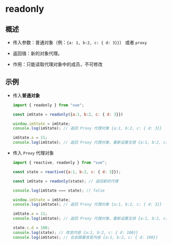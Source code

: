 # readonly

## 概述

  - 传入参数：普通对象（例：`{a: 1, b:2, c: { d: 3}}`） 或者 `proxy`

  - 返回值：新的对象代理。

  - 作用：只能读取代理对象中的成员，不可修改

## 示例

  - 传入**普通对象**

    ```javascript
    import { readonly } from "vue";

    const imState = readonly({a:1, b:2, c: { d: 3}})

    window.imState = imState;
    console.log(imState); // 返回 Proxy 代理对象 {a:1, b:2, c: { d: 3}}

    imState.a = 11;
    console.log(imState); // 返回 Proxy 代理对象，重新设置无效 {a:1, b:2, c: { d: 3}}
    ```

  - 传入 `Proxy` 代理对象

    ```javascript
    import { reactive, readonly } from "vue";

    const state = reactive({a:1, b:2, c: { d: 3}});

    const imState = readonly(state); // 返回新的代理

    console.log(imState === state); // false

    window.imState = imState;
    console.log(imState); // 返回 Proxy 代理对象 {a:1, b:2, c: { d: 3}}

    imState.a = 11;
    console.log(imState); // 返回 Proxy 代理对象，重新设置无效 {a:1, b:2, c: { d: 3}}

    state.c.d = 100;
    console.log(state); // 改变内容 {a:1, b:2, c: { d: 100}}
    console.log(imState); // 也会跟着改变内容 {a:1, b:2, c: { d: 100}}
    ```
